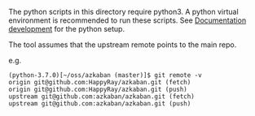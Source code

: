 The python scripts in this directory require python3.
A python virtual environment is recommended to run these scripts. See [Documentation development](../README.md#documentation-development) for the python setup.

The tool assumes that the upstream remote points to the main repo.

e.g.

    (python-3.7.0)[~/oss/azkaban (master)]$ git remote -v
    origin git@github.com:HappyRay/azkaban.git (fetch)
    origin git@github.com:HappyRay/azkaban.git (push)
    upstream git@github.com:azkaban/azkaban.git (fetch)
    upstream git@github.com:azkaban/azkaban.git (push)

